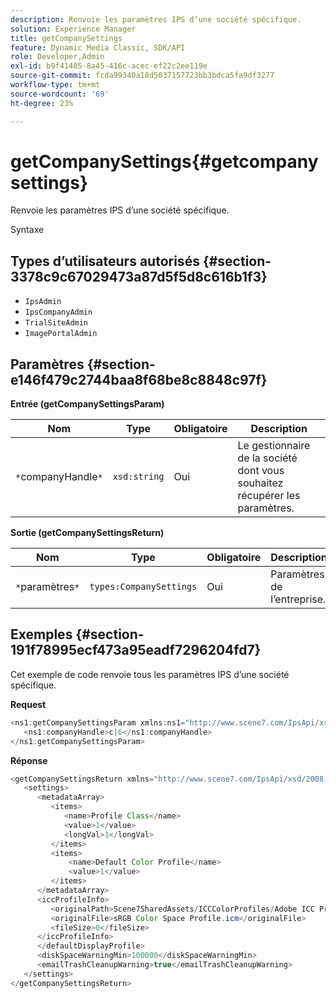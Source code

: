 ```yaml
---
description: Renvoie les paramètres IPS d’une société spécifique.
solution: Experience Manager
title: getCompanySettings
feature: Dynamic Media Classic, SDK/API
role: Developer,Admin
exl-id: b9f41405-8a45-416c-acec-ef22c2ee119e
source-git-commit: fcda99340a18d5037157723bb3bdca5fa9df3277
workflow-type: tm+mt
source-wordcount: '69'
ht-degree: 23%

---
```


# getCompanySettings{#getcompanysettings}

Renvoie les paramètres IPS d’une société spécifique.

Syntaxe

## Types d’utilisateurs autorisés {#section-3378c9c67029473a87d5f5d8c616b1f3}

* `IpsAdmin`
* `IpsCompanyAdmin`
* `TrialSiteAdmin`
* `ImagePortalAdmin`

## Paramètres {#section-e146f479c2744baa8f68be8c8848c97f}

**Entrée (getCompanySettingsParam)**

| Nom | Type | Obligatoire | Description |
|---|---|---|---|
| `*`companyHandle`*` | `xsd:string` | Oui | Le gestionnaire de la société dont vous souhaitez récupérer les paramètres. |

**Sortie (getCompanySettingsReturn)**

| Nom | Type | Obligatoire | Description |
|---|---|---|---|
| `*`paramètres`*` | `types:CompanySettings` | Oui | Paramètres de l’entreprise. |

## Exemples {#section-191f78995ecf473a95eadf7296204fd7}

Cet exemple de code renvoie tous les paramètres IPS d’une société spécifique.

**Request**

```java
<ns1:getCompanySettingsParam xmlns:ns1="http://www.scene7.com/IpsApi/xsd/2008-01-15">
   <ns1:companyHandle>c|6</ns1:companyHandle>
</ns1:getCompanySettingsParam>
```

**Réponse**

```java
<getCompanySettingsReturn xmlns="http://www.scene7.com/IpsApi/xsd/2008-01-15">
   <settings>
      <metadataArray>
         <items>
            <name>Profile Class</name>
            <value>1</value>
            <longVal>1</longVal>
         </items>
         <items>
             <name>Default Color Profile</name>
             <value>1</value>
         </items>
      </metadataArray>
      <iccProfileInfo>
         <originalPath>Scene7SharedAssets/ICCColorProfiles/Adobe ICC Profiles/RGB Profiles/</originalPath>
         <originalFile>sRGB Color Space Profile.icm</originalFile>
         <fileSize>0</fileSize>
      </iccProfileInfo>
      </defaultDisplayProfile>
      <diskSpaceWarningMin>100000</diskSpaceWarningMin>
      <emailTrashCleanupWarning>true</emailTrashCleanupWarning>
   </settings>
</getCompanySettingsReturn>
```

